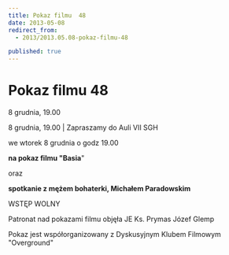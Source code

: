 ```yaml
---
title: Pokaz filmu  48
date: 2013-05-08
redirect_from: 
  - 2013/2013.05.08-pokaz-filmu-48

published: true
---
```




# Pokaz filmu  48

<time>8 grudnia, 19.00</time>

8 grudnia, 19.00 | 
Zapraszamy do Auli VII SGH

we wtorek 8 grudnia o godz 19.00

**na pokaz filmu "Basia**"

oraz

**spotkanie z mężem bohaterki, Michałem Paradowskim**

WSTĘP WOLNY

Patronat nad pokazami filmu objęła JE Ks. Prymas Józef Glemp

Pokaz jest współorganizowany z Dyskusyjnym Klubem Filmowym "Overground"         

         


<!--{{json:{"created_date":"2013-05-08 20:59:32","publish_down":"0000-00-00 00:00:00","id":"786"}}}-->